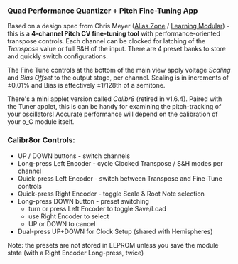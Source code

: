 ### Quad Performance Quantizer + Pitch Fine-Tuning App
Based on a design spec from Chris Meyer ([Alias Zone](https://aliaszone.com/) / [Learning Modular](https://learningmodular.com/)) - this is a **4-channel Pitch CV fine-tuning tool** with performance-oriented transpose controls. Each channel can be clocked for latching of the _Transpose_ value or full S&H of the input. There are 4 preset banks to store and quickly switch configurations.

The Fine Tune controls at the bottom of the main view apply voltage _Scaling_ and _Bias Offset_ to the output stage, per channel. Scaling is in increments of ±0.01% and Bias is effectively ±1/128th of a semitone.

There's a mini applet version called _Calibr8_ (retired in v1.6.4). Paired with the Tuner applet, this is can be handy for examining the pitch-tracking of your oscillators! Accurate performance will depend on the calibration of your o_C module itself.

### Calibr8or Controls:
- UP / DOWN buttons - switch channels
- Long-press Left Encoder - cycle Clocked Transpose / S&H modes per channel
- Quick-press Left Encoder - switch between Transpose and Fine-Tune controls
- Quick-press Right Encoder - toggle Scale & Root Note selection
- Long-press DOWN button - preset switching
  - turn or press Left Encoder to toggle Save/Load
  - use Right Encoder to select
  - UP or DOWN to cancel
- Dual-press UP+DOWN for Clock Setup (shared with Hemispheres)

Note: the presets are not stored in EEPROM unless you save the module state (with a Right Encoder Long-press, twice)